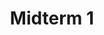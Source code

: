 ---
style: style3
image_path: /images/pic01.jpg
path: generic.html 
link_path: /electrodynamics/midterm1.html
title: Midterm 1
caption: Energy-Momentum Tensor, Transformation of E,B Fields under Lorentz Transformations, Vector and Scalar Potential Formulation, Properties of Electromagnetic Field Tensor
---